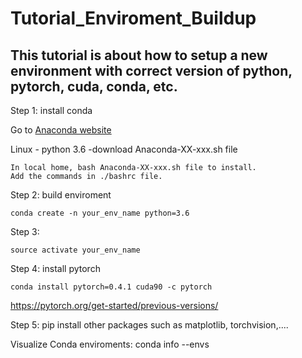 # Tutorial_Enviroment_Buildup
## This tutorial is about how to setup a new environment with correct version of python, pytorch, cuda, conda, etc.




Step 1: install conda

  Go to [Anaconda website](https://www.anaconda.com/distribution/)
  
  Linux - python 3.6 -download Anaconda-XX-xxx.sh file
  
    In local home, bash Anaconda-XX-xxx.sh file to install.
    Add the commands in ./bashrc file.
  
  
Step 2: build enviroment

    conda create -n your_env_name python=3.6
  
Step 3:

    source activate your_env_name
  
Step 4: install pytorch

    conda install pytorch=0.4.1 cuda90 -c pytorch
 https://pytorch.org/get-started/previous-versions/
    
Step 5:
    pip install other packages such as matplotlib, torchvision,....



Visualize Conda enviroments:
    conda info --envs
